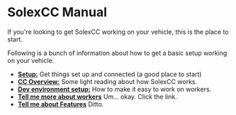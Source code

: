 # SolexCC Manual

If you're looking to get SolexCC working on your vehicle, this is the place to start.

Following is a bunch of information about how to get a basic setup working on your vehicle.

-	<a href="setup.md">**Setup:**</a> Get things set up and connected (a good place to start) 
-	<a href="cc-overview.md">**CC Overview:**</a> Some light reading about how SolexCC works.
-	<a href="dev-setup.md">**Dev environment setup:**</a> How to make it easy to work on workers.
-	<a href="workers.md">**Tell me more about workers**</a> Um... okay. Click the link.
-	<a href="features.md">**Tell me about Features**</a> Ditto.


